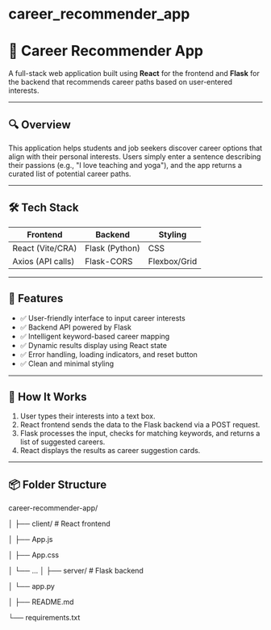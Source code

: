 # career_recommender_app

# 🎯 Career Recommender App

A full-stack web application built using **React** for the frontend and **Flask** for the backend that recommends career paths based on user-entered interests.

---

## 🔍 Overview

This application helps students and job seekers discover career options that align with their personal interests. Users simply enter a sentence describing their passions (e.g., "I love teaching and yoga"), and the app returns a curated list of potential career paths.

---

## 🛠️ Tech Stack

| Frontend         | Backend         | Styling        |
|------------------|------------------|----------------|
| React (Vite/CRA) | Flask (Python)   | CSS            |
| Axios (API calls)| Flask-CORS       | Flexbox/Grid   |

---

## 🚀 Features

- ✅ User-friendly interface to input career interests
- ✅ Backend API powered by Flask
- ✅ Intelligent keyword-based career mapping
- ✅ Dynamic results display using React state
- ✅ Error handling, loading indicators, and reset button
- ✅ Clean and minimal styling

---

## 🧠 How It Works

1. User types their interests into a text box.
2. React frontend sends the data to the Flask backend via a POST request.
3. Flask processes the input, checks for matching keywords, and returns a list of suggested careers.
4. React displays the results as career suggestion cards.

---

## 📦 Folder Structure

career-recommender-app/

│
├── client/ # React frontend

│ ├── App.js

│ ├── App.css

│ └── ...
│
├── server/ # Flask backend

│ └── app.py

│
├── README.md

└── requirements.txt

